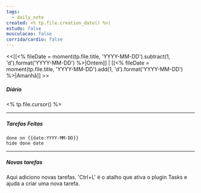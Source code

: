 ```yaml
---
tags:
  - daily_note
created: <% tp.file.creation_date() %>|
estudo: false
musculacao: false
corrida/cardio: false
---
```

<<[[<% fileDate = moment(tp.file.title, 'YYYY-MM-DD').subtract(1, 'd').format('YYYY-MM-DD') %>|Ontem]] | [[<% fileDate = moment(tp.file.title, 'YYYY-MM-DD').add(1, 'd').format('YYYY-MM-DD') %>|Amanhã]] >>
##### Diário
<% tp.file.cursor() %>

---------------------
##### Tarefas Feitas
```tasks
done on {{date:YYYY-MM-DD}}
hide done date
```
----------------
##### Novas tarefas
Aqui adiciono novas tarefas. 'Ctrl+L' é o atalho que ativa o plugin Tasks e ajuda a criar uma nova tarefa.